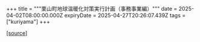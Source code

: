 +++
title = """栗山町地球温暖化対策実行計画（事務事業編）"""
date = 2025-04-02T08:00:00.000Z
expiryDate = 2025-04-27T20:26:07.439Z
tags = ["kuriyama"]
+++


[[source]](https://www.town.kuriyama.hokkaido.jp/site/-/-.html)
